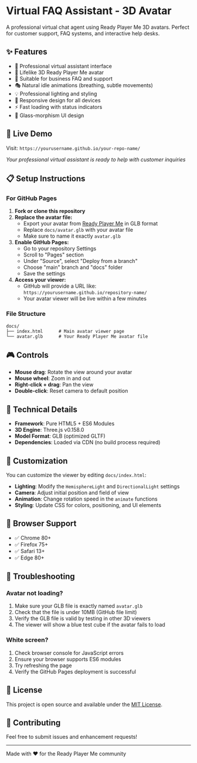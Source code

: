# Virtual FAQ Assistant - 3D Avatar

A professional virtual chat agent using Ready Player Me 3D avatars. Perfect for customer support, FAQ systems, and interactive help desks.

## ✨ Features

- 🤖 Professional virtual assistant interface
- 👤 Lifelike 3D Ready Player Me avatar
- 💼 Suitable for business FAQ and support
- 🎭 Natural idle animations (breathing, subtle movements)
- 💡 Professional lighting and styling
- 📱 Responsive design for all devices
- ⚡ Fast loading with status indicators
- 🎯 Glass-morphism UI design

## 🚀 Live Demo

Visit: `https://yourusername.github.io/your-repo-name/`

*Your professional virtual assistant is ready to help with customer inquiries*

## 📋 Setup Instructions

### For GitHub Pages

1. **Fork or clone this repository**
2. **Replace the avatar file:**
   - Export your avatar from [Ready Player Me](https://readyplayer.me/) in GLB format
   - Replace `docs/avatar.glb` with your avatar file
   - Make sure to name it exactly `avatar.glb`
3. **Enable GitHub Pages:**
   - Go to your repository Settings
   - Scroll to "Pages" section
   - Under "Source", select "Deploy from a branch"
   - Choose "main" branch and "docs" folder
   - Save the settings
4. **Access your viewer:**
   - GitHub will provide a URL like: `https://yourusername.github.io/repository-name/`
   - Your avatar viewer will be live within a few minutes

### File Structure
```
docs/
├── index.html      # Main avatar viewer page
└── avatar.glb      # Your Ready Player Me avatar file
```

## 🎮 Controls

- **Mouse drag**: Rotate the view around your avatar
- **Mouse wheel**: Zoom in and out
- **Right-click + drag**: Pan the view
- **Double-click**: Reset camera to default position

## 🔧 Technical Details

- **Framework**: Pure HTML5 + ES6 Modules
- **3D Engine**: Three.js v0.158.0
- **Model Format**: GLB (optimized GLTF)
- **Dependencies**: Loaded via CDN (no build process required)

## 🎨 Customization

You can customize the viewer by editing `docs/index.html`:

- **Lighting**: Modify the `HemisphereLight` and `DirectionalLight` settings
- **Camera**: Adjust initial position and field of view
- **Animation**: Change rotation speed in the `animate` functions
- **Styling**: Update CSS for colors, positioning, and UI elements

## 📱 Browser Support

- ✅ Chrome 80+
- ✅ Firefox 75+
- ✅ Safari 13+
- ✅ Edge 80+

## 🐛 Troubleshooting

### Avatar not loading?
1. Make sure your GLB file is exactly named `avatar.glb`
2. Check that the file is under 10MB (GitHub file limit)
3. Verify the GLB file is valid by testing in other 3D viewers
4. The viewer will show a blue test cube if the avatar fails to load

### White screen?
1. Check browser console for JavaScript errors
2. Ensure your browser supports ES6 modules
3. Try refreshing the page
4. Verify the GitHub Pages deployment is successful

## 📄 License

This project is open source and available under the [MIT License](LICENSE).

## 🤝 Contributing

Feel free to submit issues and enhancement requests!

---

Made with ❤️ for the Ready Player Me community